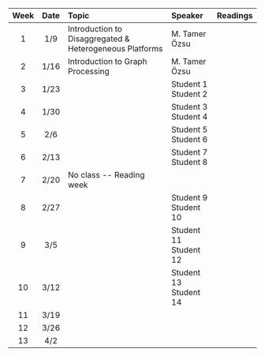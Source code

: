 | Week              | Date | Topic | Speaker | Readings | 
| :----------------: | :------: | :---- | :---- | :---- |
| 1 | 1/9 | Introduction to Disaggregated & Heterogeneous Platforms | M. Tamer Özsu |  |
| 2 | 1/16 | Introduction to Graph Processing | M. Tamer Özsu|  |
| 3 | 1/23 |  | Student 1 <br/>Student 2 |  |
| 4 | 1/30 |  | Student 3 <br/> Student 4 |  |
| 5 | 2/6 |  |  Student 5 <br/> Student 6|  |
| 6 | 2/13 |  | Student 7 <br/> Student 8 |  |
| 7 | 2/20 |  No class -- Reading week|  |  |
| 8 | 2/27 |  | Student 9 <br/> Student 10 |  |
| 9 | 3/5 |  | Student 11 <br/> Student 12 |  |
| 10 | 3/12 |  | Student 13 <br/> Student 14 |  |
| 11 | 3/19 |  |  |  |
| 12 | 3/26 |  |  |  |
| 13 | 4/2 |  |  |  |
